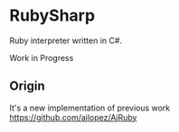 # RubySharp

Ruby interpreter written in C#.

Work in Progress

## Origin

It's a new implementation of previous work https://github.com/ajlopez/AjRuby
